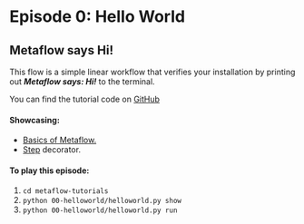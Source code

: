 # Episode 0: Hello World

## Metaflow says Hi!

This flow is a simple linear workflow that verifies your installation by printing out
_**Metaflow says: Hi!**_ to the terminal.

You can find the tutorial code on
[GitHub](https://github.com/Netflix/metaflow/tree/master/metaflow/tutorials/00-helloworld)

#### Showcasing:

- [Basics of Metaflow.](../../../metaflow/basics)
- [Step](../../../metaflow/basics#what-should-be-a-step) decorator.

#### To play this episode:

1. `cd metaflow-tutorials`
2. `python 00-helloworld/helloworld.py show`
3. `python 00-helloworld/helloworld.py run`

<TutorialsLink link="../../tutorials"/>
